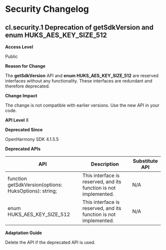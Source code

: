 # Security Changelog

## cl.security.1 Deprecation of getSdkVersion and enum HUKS_AES_KEY_SIZE_512

**Access Level**

Public

**Reason for Change**

The **getSdkVersion** API and **enum HUKS_AES_KEY_SIZE_512** are reserved interfaces without any functionality.  These interfaces are redundant and therefore deprecated.

**Change Impact**

The change is not compatible with earlier versions. Use the new API in your code.

**API Level**
8

**Deprecated Since**

OpenHarmony SDK 4.1.5.5

**Deprecated APIs**

| API                                                    | Description                                                    | Substitute API                                                    |
| ------------------------------------------------------------ | ------------------------------------------------------------ | ------------------------------------------------------------ |
| function getSdkVersion(options: HuksOptions): string; | This interface is reserved, and its function is not implemented.            | N/A|
| enum HUKS_AES_KEY_SIZE_512                           | This interface is reserved, and its function is not implemented.                | N/A         |

**Adaptation Guide**

Delete the API if the deprecated API is used.
